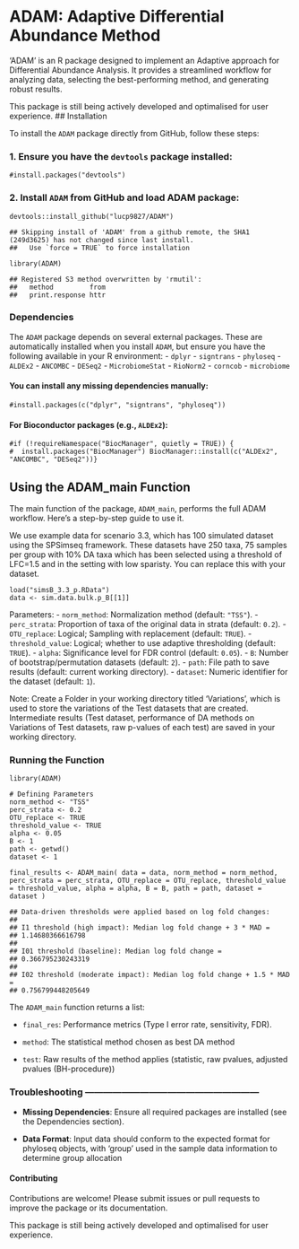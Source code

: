 # ADAM: Adaptive Differential Abundance Method

‘ADAM’ is an R package designed to implement an Adaptive approach for
Differential Abundance Analysis. It provides a streamlined workflow for
analyzing data, selecting the best-performing method, and generating
robust results.

This package is still being actively developed and optimalised for user
experience. \## Installation

To install the `ADAM` package directly from GitHub, follow these steps:

### 1. Ensure you have the `devtools` package installed:

    #install.packages("devtools")

### 2. Install `ADAM` from GitHub and load ADAM package:

    devtools::install_github("lucp9827/ADAM")

    ## Skipping install of 'ADAM' from a github remote, the SHA1 (249d3625) has not changed since last install.
    ##   Use `force = TRUE` to force installation

    library(ADAM)

    ## Registered S3 method overwritten by 'rmutil':
    ##   method         from
    ##   print.response httr

### Dependencies

The `ADAM` package depends on several external packages. These are
automatically installed when you install `ADAM`, but ensure you have the
following available in your R environment: - `dplyr` - `signtrans` -
`phyloseq` - `ALDEx2` - `ANCOMBC` - `DESeq2` - `MicrobiomeStat` -
`RioNorm2` - `corncob` - `microbiome`

#### You can install any missing dependencies manually:

    #install.packages(c("dplyr", "signtrans", "phyloseq"))

#### For Bioconductor packages (e.g., `ALDEx2`):

    #if (!requireNamespace("BiocManager", quietly = TRUE)) {
    #  install.packages("BiocManager") BiocManager::install(c("ALDEx2", "ANCOMBC", "DESeq2"))}

## Using the ADAM\_main Function

The main function of the package, `ADAM_main`, performs the full ADAM
workflow. Here’s a step-by-step guide to use it.

We use example data for scenario 3.3, which has 100 simulated dataset
using the SPSimseq framework. These datasets have 250 taxa, 75 samples
per group with 10% DA taxa which has been selected using a threshold of
LFC=1.5 and in the setting with low sparisty. You can replace this with
your dataset.

    load("simsB_3.3_p.RData")
    data <- sim.data.bulk.p_B[[1]]

Parameters: - `norm_method`: Normalization method (default: `"TSS"`). -
`perc_strata`: Proportion of taxa of the original data in strata
(default: `0.2`). - `OTU_replace`: Logical; Sampling with replacement
(default: `TRUE`). - `threshold_value`: Logical; whether to use adaptive
thresholding (default: `TRUE`). - `alpha`: Significance level for FDR
control (default: `0.05`). - `B`: Number of bootstrap/permutation
datasets (default: `2`). - `path`: File path to save results (default:
current working directory). - `dataset`: Numeric identifier for the
dataset (default: `1`).

Note: Create a Folder in your working directory titled ‘Variations’,
which is used to store the variations of the Test datasets that are
created. Intermediate results (Test dataset, performance of DA methods
on Variations of Test datasets, raw p-values of each test) are saved in
your working directory.

### Running the Function

    library(ADAM)

    # Defining Parameters
    norm_method <- "TSS" 
    perc_strata <- 0.2 
    OTU_replace <- TRUE 
    threshold_value <- TRUE 
    alpha <- 0.05 
    B <- 1 
    path <- getwd() 
    dataset <- 1

    final_results <- ADAM_main( data = data, norm_method = norm_method, perc_strata = perc_strata, OTU_replace = OTU_replace, threshold_value = threshold_value, alpha = alpha, B = B, path = path, dataset = dataset )

    ## Data-driven thresholds were applied based on log fold changes:
    ## 
    ## I1 threshold (high impact): Median log fold change + 3 * MAD =
    ## 1.14680366616798
    ## 
    ## I01 threshold (baseline): Median log fold change =
    ## 0.366795230243319
    ## 
    ## I02 threshold (moderate impact): Median log fold change + 1.5 * MAD =
    ## 0.756799448205649

The `ADAM_main` function returns a list:

-   `final_res`: Performance metrics (Type I error rate, sensitivity,
    FDR).

-   `method`: The statistical method chosen as best DA method

-   `test`: Raw results of the method applies (statistic, raw pvalues,
    adjusted pvalues (BH-procedure))

### Troubleshooting ———————————————————

-   **Missing Dependencies**: Ensure all required packages are installed
    (see the Dependencies section).

-   **Data Format**: Input data should conform to the expected format
    for phyloseq objects, with ‘group’ used in the sample data
    information to determine group allocation

#### Contributing

Contributions are welcome! Please submit issues or pull requests to
improve the package or its documentation.

This package is still being actively developed and optimalised for user
experience.
